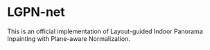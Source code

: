 # LGPN-net
This is an official implementation of Layout-guided Indoor Panorama Inpainting with Plane-aware Normalization.
